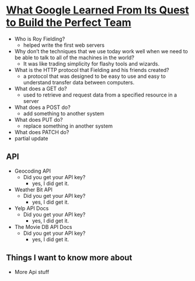 # [What Google Learned From Its Quest to Build the Perfect Team](https://gist.github.com/brookr/5977550)

- Who is Roy Fielding?
  - helped write the first web servers
- Why don’t the techniques that we use today work well when we need to be able to talk to all of the machines in the world?
  - It was like trading simplicity for flashy tools and wizards.
- What is the HTTP protocol that Fielding and his friends created?
  - a protocol that was designed to be easy to use and easy to understand transfer data between computers.
- What does a GET do?
  - used to retrieve and request data from a specified resource in a server
- What does a POST do?
  - add something to another system
- What does PUT do?
  - replace something in another system
- What does PATCH do?
- partial update

## API

- Geocoding API
  - Did you get your API key?
    - yes, I did get it.
- Weather Bit API
  - Did you get your API key?
    - yes, I did get it.
- Yelp API Docs
  - Did you get your API key?
    - yes, I did get it.
- The Movie DB API Docs
  - Did you get your API key?
    - yes, I did get it.

## Things I want to know more about

- More Api stuff
